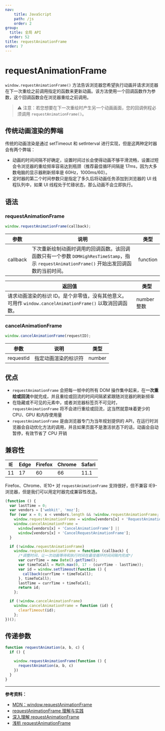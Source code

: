 ```yaml
---
nav:
    title: JavaScript
    path: /js
    order: 2
group:
  title: 全局 API
  order: 52
title: requestAnimationFrame
order: 7
---
```


# requestAnimationFrame

`window.requestAnimationFrame()` 方法告诉浏览器您希望执行动画并请求浏览器在下一次重绘之前调用指定的函数来更新动画。该方法使用一个回调函数作为参数，这个回调函数会在浏览器重绘之前调用。

> ⚠️ 注意：若您想要在下一次重绘时产生另一个动画画面，您的回调例程必须调用 `requestAnimationFrame()`。

## 传统动画渲染的弊端

传统的动画渲染是通过 setTimeout 和 setInterval 进行实现，但是这两种定时器会有两个弊端：

- 动画的时间间隔不好确定，设置时间过长会使得动画不够平滑流畅，设置过短会令浏览器的重绘频率容易达到瓶颈（推荐最佳循环间隔是 17ms，因为大多数电脑的显示器刷新频率是 60Hz，1000ms/60）。
- 定时器的第二个时间参数只是指定了多久后将动画任务添加到浏览器的 UI 线程队列中，如果 UI 线程处于忙碌状态，那么动画不会立即执行。

## 语法

### requestAnimationFrame

```js
window.requestAnimationFrame(callback);
```

| 参数     | 说明                                                                                                                                        | 类型     |
| -------- | ------------------------------------------------------------------------------------------------------------------------------------------- | -------- |
| callback | 下次重新绘制动画时调用的回调函数。该回调函数只有一个参数 `DOMHighResTimeStamp`，指示 `requestAnimationFrame()` 开始出发回调函数的当前时间。 | function |

| 返回值                                                                                                   | 类型        |
| -------------------------------------------------------------------------------------------------------- | ----------- |
| 请求动画渲染的标识 ID。是个非零值，没有其他意义。可用作 `window.cancelAnimationFrame()` 以取消回调函数。 | number 整数 |

### cancelAnimationFrame

```js
window.cancelAnimationFrame(requestID);
```

| 参数      | 说明                 | 类型   |
| --------- | -------------------- | ------ |
| requestId | 指定动画渲染的标识符 | number |

## 优点

- `requestAnimationFrame` 会把每一帧中的所有 DOM 操作集中起来，在**一次重绘或回流**中就完成，并且重绘或回流的时间间隔紧紧跟随浏览器的刷新频率
- 在隐藏或不可见的元素中，或者浏览器标签页不可见时，`requestAnimationFrame` 将不会进行重绘或回流，这当然就意味着更少的 CPU、GPU 和内存使用量
- `requestAnimationFrame` 是由浏览器专门为当年规划提供的 API，在运行时浏览器会自动优化方法的调用，并且如果页面不是激活状态下的话，动画会自动暂停，有效节省了 CPU 开销

## 兼容性

| IE  | Edge | Firefox | Chrome | Safari |
| --- | ---- | ------- | ------ | ------ |
| 11  | 17   | 60      | 66     | 11.1   |

Firefox、Chrome、IE10+ 对 `requestAnimationFrame` 支持很好，但不兼容 IE9- 浏览器，但是我们可以用定时器完成兼容性改造。

```js
(function () {
  var lastTime = 0;
  var vendors = ['webkit', 'moz'];
  for (var x = 0; x < vendors.length && !window.requestAnimationFrame; ++x) {
    window.requestAnimationFrame = window[vendors[x] + 'RequestAnimationFrame'];
    window.cancelAnimationFrame =
      window[vendors[x] + 'CancelAnimationFrame'] ||
      window[vendors[x] + 'CancelRequestAnimationFrame'];
  }

  if (!window.requestAnimationFrame)
    window.requestAnimationFrame = function (callback) {
      /*调整时间，让一次动画等待和执行时间在最佳循环时间间隔内完成*/
      var currTime = new Date().getTime();
      var timeToCall = Math.max(0, 17 - (currTime - lastTime));
      var id = window.setTimeout(function () {
        callback(currTime + timeToCall);
      }, timeToCall);
      lastTime = currTime + timeToCall;
      return id;
    };

  if (!window.cancelAnimationFrame)
    window.cancelAnimationFrame = function (id) {
      clearTimeout(id);
    };
})();
```

## 传递参数

```js
function requestAnimation(a, b, c) {
  if () {

    window.requestAnimationFrame(function () {
      requestAnimation(a, b, c)
    })
  }
}
```

---

**参考资料：**

- [MDN：window.requestAnimationFrame](https://developer.mozilla.org/zh-CN/docs/Web/API/Window/requestAnimationFrame)
- [requestAnimationFrame 理解与实践](https://juejin.im/entry/5ae844ec518825673a205855)
- [深入理解 requestAnimationFrame](http://web.jobbole.com/91578/)
- [浅析 requestAnimationFrame](http://web.jobbole.com/90625/)
